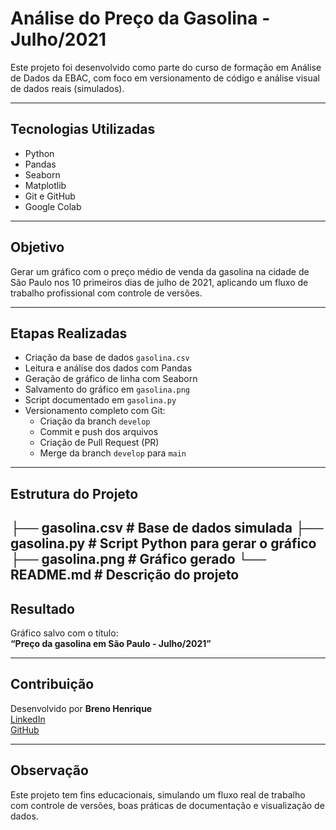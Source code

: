 # Análise do Preço da Gasolina - Julho/2021

Este projeto foi desenvolvido como parte do curso de formação em Análise de Dados da EBAC, com foco em versionamento de código e análise visual de dados reais (simulados).

---

## Tecnologias Utilizadas
- Python
- Pandas
- Seaborn
- Matplotlib
- Git e GitHub
- Google Colab

---

## Objetivo
Gerar um gráfico com o preço médio de venda da gasolina na cidade de São Paulo nos 10 primeiros dias de julho de 2021, aplicando um fluxo de trabalho profissional com controle de versões.

---

## Etapas Realizadas
- Criação da base de dados `gasolina.csv`
- Leitura e análise dos dados com Pandas
- Geração de gráfico de linha com Seaborn
- Salvamento do gráfico em `gasolina.png`
- Script documentado em `gasolina.py`
- Versionamento completo com Git:
  - Criação da branch `develop`
  - Commit e push dos arquivos
  - Criação de Pull Request (PR)
  - Merge da branch `develop` para `main`

---

## Estrutura do Projeto

├── gasolina.csv # Base de dados simulada
├── gasolina.py # Script Python para gerar o gráfico
├── gasolina.png # Gráfico gerado
└── README.md # Descrição do projeto
---

## Resultado

Gráfico salvo com o título:  
**“Preço da gasolina em São Paulo - Julho/2021”**

---

## Contribuição

Desenvolvido por **Breno Henrique**  
 [LinkedIn](https://www.linkedin.com/in/breno-henrique-8072781b9/)  
 [GitHub](https://github.com/BrenoHenridev)

---

## Observação

Este projeto tem fins educacionais, simulando um fluxo real de trabalho com controle de versões, boas práticas de documentação e visualização de dados.
